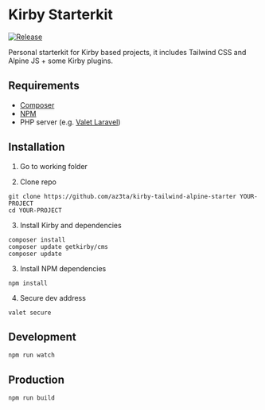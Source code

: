 # Kirby Starterkit

[![Release](https://img.shields.io/github/v/release/az3ta/kirby-tailwind-alpine-starter)](https://img.shields.io/github/v/release/az3ta/kirby-tailwind-alpine-starter/releases)

Personal starterkit for Kirby based projects, it includes Tailwind CSS and Alpine JS + some Kirby plugins.

## Requirements

-   [Composer](https://getcomposer.org)
-   [NPM](https://www.npmjs.com)
-   PHP server (e.g. [Valet Laravel](https://laravel.com/docs/9.x/valet))

## Installation

1. Go to working folder

2. Clone repo

```
git clone https://github.com/az3ta/kirby-tailwind-alpine-starter YOUR-PROJECT
cd YOUR-PROJECT
```

3. Install Kirby and dependencies

```
composer install
composer update getkirby/cms
composer update
```

3. Install NPM dependencies

```
npm install
```

4. Secure dev address

```
valet secure
```

## Development

```
npm run watch
```

## Production

```
npm run build
```
